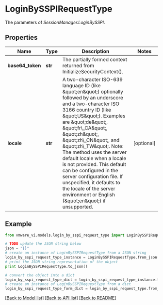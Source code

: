 # LoginBySSPIRequestType

The parameters of *SessionManager.LoginBySSPI*. 

## Properties
Name | Type | Description | Notes
------------ | ------------- | ------------- | -------------
**base64_token** | **str** | The partially formed context returned from InitializeSecurityContext().  | 
**locale** | **str** | A two-character ISO-639 language ID (like \&quot;en\&quot;) optionally followed by an underscore and a two-character ISO 3166 country ID (like \&quot;US\&quot;).  Examples are \&quot;de\&quot;, \&quot;fr\\_CA\&quot;, \&quot;zh\&quot;, \&quot;zh\\_CN\&quot;, and \&quot;zh\\_TW\&quot;. Note: The method uses the server default locale when a locale is not provided. This default can be configured in the server configuration file. If unspecified, it defaults to the locale of the server environment or English (\&quot;en\&quot;) if unsupported.  | [optional] 

## Example

```python
from vmware_vi.models.login_by_sspi_request_type import LoginBySSPIRequestType

# TODO update the JSON string below
json = "{}"
# create an instance of LoginBySSPIRequestType from a JSON string
login_by_sspi_request_type_instance = LoginBySSPIRequestType.from_json(json)
# print the JSON string representation of the object
print LoginBySSPIRequestType.to_json()

# convert the object into a dict
login_by_sspi_request_type_dict = login_by_sspi_request_type_instance.to_dict()
# create an instance of LoginBySSPIRequestType from a dict
login_by_sspi_request_type_form_dict = login_by_sspi_request_type.from_dict(login_by_sspi_request_type_dict)
```
[[Back to Model list]](../README.md#documentation-for-models) [[Back to API list]](../README.md#documentation-for-api-endpoints) [[Back to README]](../README.md)


